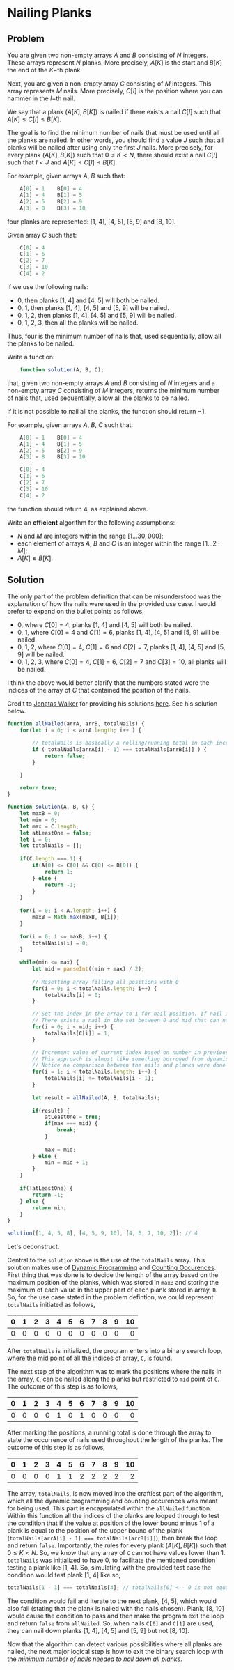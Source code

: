 # Nailing Planks

## Problem

You are given two non-empty arrays $A$ and $B$ consisting of $N$ integers. These arrays represent $N$ planks. More precisely, $A[K]$ is the start and $B[K]$ the end of the $K$−th plank.

Next, you are given a non-empty array $C$ consisting of $M$ integers. This array represents $M$ nails. More precisely, $C[I]$ is the position where you can hammer in the $I$−th nail.

We say that a plank $(A[K], B[K])$ is nailed if there exists a nail $C[I]$ such that $A[K] ≤ C[I] ≤ B[K]$.

The goal is to find the minimum number of nails that must be used until all the planks are nailed. In other words, you should find a value $J$ such that all planks will be nailed after using only the first $J$ nails. More precisely, for every plank $(A[K], B[K])$ such that $0 ≤ K < N$, there should exist a nail $C[I]$ such that $I < J$ and $A[K] ≤ C[I] ≤ B[K]$.

For example, given arrays $A$, $B$ such that:

```js
    A[0] = 1    B[0] = 4
    A[1] = 4    B[1] = 5
    A[2] = 5    B[2] = 9
    A[3] = 8    B[3] = 10
```

four planks are represented: [1, 4], [4, 5], [5, 9] and [8, 10].

Given array $C$ such that:

```js
    C[0] = 4
    C[1] = 6
    C[2] = 7
    C[3] = 10
    C[4] = 2
```

if we use the following nails:

- 0, then planks [1, 4] and [4, 5] will both be nailed.
- 0, 1, then planks [1, 4], [4, 5] and [5, 9] will be nailed.
- 0, 1, 2, then planks [1, 4], [4, 5] and [5, 9] will be nailed.
- 0, 1, 2, 3, then all the planks will be nailed.

Thus, four is the minimum number of nails that, used sequentially, allow all the planks to be nailed.

Write a function:

```js
    function solution(A, B, C);
```

that, given two non-empty arrays $A$ and $B$ consisting of $N$ integers and a non-empty array $C$ consisting of $M$ integers, returns the minimum number of nails that, used sequentially, allow all the planks to be nailed.

If it is not possible to nail all the planks, the function should return −1.

For example, given arrays $A$, $B$, $C$ such that:

```js
    A[0] = 1    B[0] = 4
    A[1] = 4    B[1] = 5
    A[2] = 5    B[2] = 9
    A[3] = 8    B[3] = 10

    C[0] = 4
    C[1] = 6
    C[2] = 7
    C[3] = 10
    C[4] = 2
```

the function should return 4, as explained above.

Write an **efficient** algorithm for the following assumptions:

- $N$ and $M$ are integers within the range $[1 ... 30,000]$;
- each element of arrays $A$, $B$ and $C$ is an integer within the range $[1 ... 2 \cdot M]$;
- $A[K] ≤ B[K]$.


## Solution

The only part of the problem definition that can be misunderstood was the explanation of how the nails were used in the provided use case. I would prefer to expand on the bullet points as follows,

 - 0, where $C[0] = 4$, planks [1, 4] and [4, 5] will both be nailed.
 - 0, 1, where $C[0] = 4$ and $C[1] = 6$, planks [1, 4], [4, 5] and [5, 9] will be nailed.
 - 0, 1, 2, where $C[0] = 4$, $C[1] = 6$ and $C[2] = 7$, planks [1, 4], [4, 5] and [5, 9] will be nailed.
 - 0, 1, 2, 3, where $C[0] = 4$, $C[1] = 6$, $C[2] = 7$ and $C[3] = 10$, all planks will be nailed.

I think the above would better clarify that the numbers stated were the indices of the array of $C$ that contained the position of the nails.

Credit to [Jonatas Walker](https://gist.github.com/jonataswalker) for providing his solutions [here](https://gist.github.com/jonataswalker/08187f5457fac4af1e86cf8c86647e23). See his solution below.

```js
function allNailed(arrA, arrB, totalNails) {
    for(let i = 0; i < arrA.length; i++ ) {

        // totalNails is basically a rolling/running total in each increasing element.
        if ( totalNails[arrA[i] - 1] === totalNails[arrB[i]] ) {
            return false;
        }

    }
    
    return true;
}

function solution(A, B, C) {    
    let maxB = 0;
    let min = 0;
    let max = C.length;
    let atLeastOne = false;
    let i = 0;
    let totalNails = [];
    
    if(C.length === 1) {
        if(A[0] <= C[0] && C[0] <= B[0]) {
            return 1;
        } else {
            return -1;
        }
    }
    
    for(i = 0; i < A.length; i++) {
        maxB = Math.max(maxB, B[i]);
    }
    
    for(i = 0; i <= maxB; i++) {
        totalNails[i] = 0;
    }
    
    while(min <= max) {
        let mid = parseInt((min + max) / 2);
        
        // Resetting array filling all positions with 0
        for(i = 0; i < totalNails.length; i++) {
            totalNails[i] = 0;
        }

        // Set the index in the array to 1 for nail position. If nail is 4, index 4 is set to 1
        // There exists a nail in the set between 0 and mid that can nail plank at x position
        for(i = 0; i < mid; i++) {
            totalNails[C[i]] = 1;
        }

        // Increment value of current index based on number in previous index. Why?
        // This approach is almost like something borrowed from dynamic programming and counting occurences
        // Notice no comparison between the nails and planks were done like (A[i] <= C[j]) && (C[j] <= B[i])
        for(i = 1; i < totalNails.length; i++) {
            totalNails[i] += totalNails[i - 1];
        }
        
        let result = allNailed(A, B, totalNails);
        
        if(result) {
            atLeastOne = true;
            if(max === mid) {
                break;
            }
            
            max = mid;
        } else {
            min = mid + 1;
        }
    }
    
    if(!atLeastOne) {
        return -1;
    } else {    
        return min;
    }
}

solution([1, 4, 5, 8], [4, 5, 9, 10], [4, 6, 7, 10, 2]); // 4
```

Let's deconstruct.

Central to the `solution` above is the use of the `totalNails` array. This solution makes use of [Dynamic Programming](../dynamic/) and [Counting Occurences](../counting/). First thing that was done is to decide the length of the array based on the maximum position of the planks, which was stored in `maxB` and storing the maximum of each value in the upper part of each plank stored in array, `B`. So, for the use case stated in the problem defintion, we could represent `totalNails` initiated as follows,

| 0 | 1 | 2 | 3 | 4 | 5 | 6 | 7 | 8 | 9 | 10 |
|--:|--:|--:|--:|--:|--:|--:|--:|--:|--:|---:|
| 0 | 0 | 0 | 0 | 0 | 0 | 0 | 0 | 0 | 0 |  0 |

After `totalNails` is initialized, the program enters into a binary search loop, where the mid point of all the indices of array, `C`, is found.

The next step of the algorithm was to mark the positions where the nails in the array, `C`, can be nailed along the planks but restricted to `mid` point of `C`. The outcome of this step is as follows,

| 0 | 1 | 2 | 3 | 4 | 5 | 6 | 7 | 8 | 9 | 10 |
|--:|--:|--:|--:|--:|--:|--:|--:|--:|--:|---:|
| 0 | 0 | 0 | 0 | 1 | 0 | 1 | 0 | 0 | 0 |  0 |

After marking the positions, a running total is done through the array to state the occurrence of nails used throughout the length of the planks. The outcome of this step is as follows,

| 0 | 1 | 2 | 3 | 4 | 5 | 6 | 7 | 8 | 9 | 10 |
|--:|--:|--:|--:|--:|--:|--:|--:|--:|--:|---:|
| 0 | 0 | 0 | 0 | 1 | 1 | 2 | 2 | 2 | 2 |  2 |

The array, `totalNails`, is now moved into the craftiest part of the algorithm, which all the dynamic programming and counting occurences was meant for being used. This part is encapsulated within the `allNailed` function. Within this function all the indices of the planks are looped through to test the condition that if the value at position of the lower bound minus 1 of a plank is equal to the position of the upper bound of the plank (`totalNails[arrA[i] - 1] === totalNails[arrB[i]]`), then break the loop and return `false`. Importantly, the rules for every plank $(A[K], B[K])$ such that $0 ≤ K < N$. So, we know that any array of `C` cannot have values lower than 1. `totalNails` was initialized to have 0, to facilitate the mentioned condition testing a plank like [1, 4]. So, simulating with the provided test case the condition would test plank [1, 4] like so,

```js
totalNails[1 - 1] === totalNails[4]; // totalNails[0] <-- 0 is not equal to totalNails[4] <-- 1
```

The condition would fail and iterate to the next plank, [4, 5], which would also fail (stating that the plank is nailed with the nails chosen). Plank, [8, 10] would cause the condition to pass and then make the program exit the loop and return `false` from `allNailed`. So, when nails `C[0]` and `C[1]` are used, they can nail down planks [1, 4], [4, 5] and [5, 9] but not [8, 10].

Now that the algorithm can detect various possibilities where all planks are nailed, the next major logical step is how to exit the binary search loop with the _minimum number of nails needed to nail down all planks_.